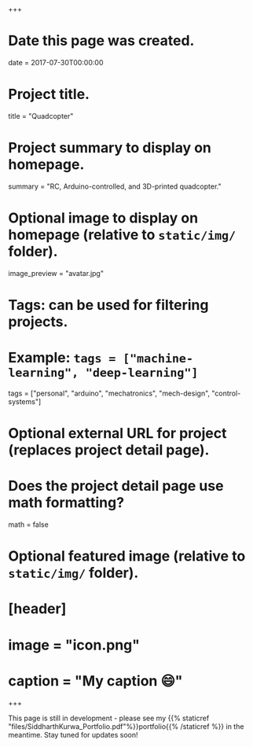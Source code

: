 +++
# Date this page was created.
date = 2017-07-30T00:00:00

# Project title.
title = "Quadcopter"

# Project summary to display on homepage.
summary = "RC, Arduino-controlled, and 3D-printed quadcopter."

# Optional image to display on homepage (relative to `static/img/` folder).
image_preview = "avatar.jpg"

# Tags: can be used for filtering projects.
# Example: `tags = ["machine-learning", "deep-learning"]`
tags = ["personal", "arduino", "mechatronics", "mech-design", "control-systems"]

# Optional external URL for project (replaces project detail page).

# Does the project detail page use math formatting?
math = false

# Optional featured image (relative to `static/img/` folder).
# [header]
# image = "icon.png"
# caption = "My caption :smile:"

+++

This page is still in development - please see my {{% staticref "files/SiddharthKurwa_Portfolio.pdf"%}}portfolio{{% /staticref %}} in the meantime. Stay tuned for updates soon!